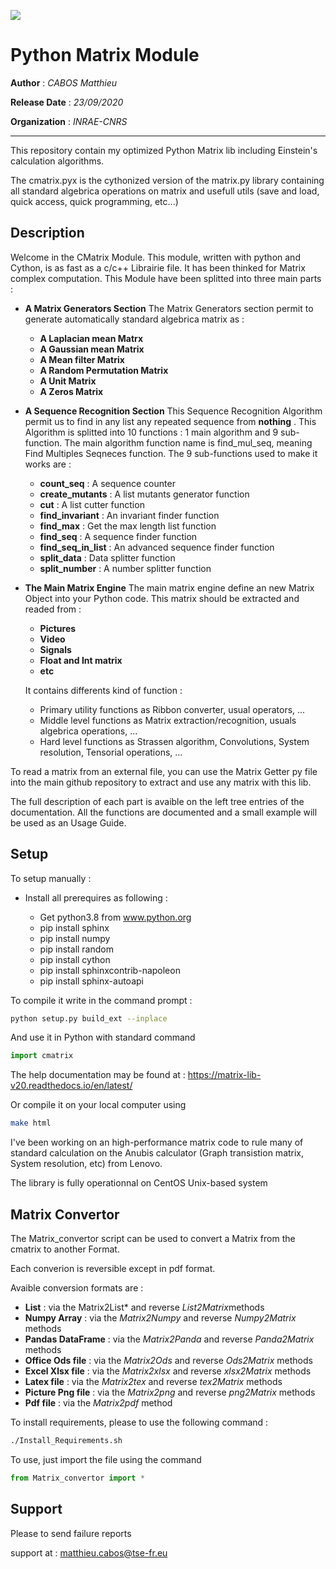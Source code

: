 ![](https://spinati.com/wp-content/uploads/2015/03/logo-cnrs.png)

# Python Matrix Module

**Author** : *CABOS Matthieu*

**Release Date**   : *23/09/2020*

**Organization** : *INRAE-CNRS*

______________________________________________________________________________________________________

This repository contain my optimized Python Matrix lib including Einstein's calculation algorithms.

The cmatrix.pyx is the cythonized version of the matrix.py library containing all standard
algebrica operations on matrix and usefull utils (save and load, quick access, quick programming, etc...)

## Description


Welcome in the CMatrix Module. This module, written with python and Cython, is as fast as a c/c++ Librairie file. It has been thinked for Matrix complex computation. This Module have been splitted into three main parts :

* **A Matrix Generators Section**
		The Matrix Generators section permit to generate automatically standard algebrica matrix as :

 	* **A Laplacian mean Matrx**
	* **A Gaussian mean Matrix**
	* **A Mean filter Matrix**
	* **A Random Permutation Matrix**
	* **A Unit Matrix**
	* **A Zeros Matrix**

* **A Sequence Recognition Section**
		This Sequence Recognition Algorithm permit us to find in any list any repeated sequence from **nothing** .
		This Algorithm is splitted into 10 functions : 1 main algorithm and 9 sub-function.
		The main algorithm function name is find_mul_seq, meaning Find Multiples Seqneces function.
		The 9 sub-functions used to make it works are :

	* **count_seq** : A sequence counter
	* **create_mutants** : A list mutants generator function
	* **cut** : A list cutter function
	* **find_invariant** : An invariant finder function
	* **find_max** : Get the max length list function
	* **find_seq** : A sequence finder function
	* **find_seq_in_list** : An advanced sequence finder function
	* **split_data** : Data splitter function
	* **split_number** : A number splitter function

* **The Main Matrix Engine**
		The main matrix engine define an new Matrix Object into your Python code.
		This matrix should be extracted and readed from :

	* **Pictures**
	* **Video**
	* **Signals**
	* **Float and Int matrix**
	* **etc**
		
	It contains differents kind of function :

	* Primary utility functions as Ribbon converter, usual operators, ...
	* Middle level functions as Matrix extraction/recognition, usuals algebrica operations, ...
	* Hard level functions as Strassen algorithm, Convolutions, System resolution, Tensorial operations, ...

To read a matrix from an external file, you can use the Matrix Getter py file into the main github repository to extract and use any matrix with this lib.

The full description of each part is avaible on the left tree entries of the documentation.
All the functions are documented and a small example will be used as an Usage Guide.

## Setup

To setup manually :

* Install all prerequires as following :

  * Get python3.8 from www.python.org
  * pip install sphinx
  * pip install numpy
  * pip install random
  * pip install cython
  * pip install sphinxcontrib-napoleon
  * pip install sphinx-autoapi
  
To compile it write in the command prompt :
 ```bash
 python setup.py build_ext --inplace
```
 And use it in Python with standard command
  ```python
 import cmatrix
  ```
 The help documentation may be found at : https://matrix-lib-v20.readthedocs.io/en/latest/
 
 Or compile it on your local computer using
  ```bash
 make html
  ```
I've been working on an high-performance matrix code to rule many of standard calculation
on the Anubis calculator (Graph transistion matrix, System resolution, etc) from Lenovo.

The library is fully operationnal on CentOS Unix-based system

## Matrix Convertor

The Matrix_convertor script can be used to convert a Matrix from the cmatrix to another Format. 

Each converion is reversible except in pdf format. 

Avaible conversion formats are :
* **List** : via the Matrix2List* and reverse *List2Matrix*methods
* **Numpy Array** : via the *Matrix2Numpy* and reverse *Numpy2Matrix* methods
* **Pandas DataFrame** : via the *Matrix2Panda* and reverse *Panda2Matrix* methods
* **Office Ods file** : via the *Matrix2Ods* and reverse *Ods2Matrix* methods
* **Excel Xlsx file** : via the *Matrix2xlsx* and reverse *xlsx2Matrix* methods
* **Latex file** : via the *Matrix2tex* and reverse *tex2Matrix* methods
* **Picture Png file** : via the *Matrix2png* and reverse *png2Matrix* methods
* **Pdf file** : via the *Matrix2pdf* method
	
To install requirements, please to use the following command :

```bash
./Install_Requirements.sh
```

To use, just import the file using the command

```python
from Matrix_convertor import *
```

## Support

Please to send failure reports

support at : matthieu.cabos@tse-fr.eu
